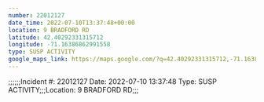 ```yaml
---
number: 22012127
date_time: 2022-07-10T13:37:48+00:00
location: 9 BRADFORD RD
latitude: 42.40292331315712
longitude: -71.16386862991558
type: SUSP ACTIVITY
google_maps_link: https://maps.google.com/?q=42.40292331315712,-71.16386862991558
---
```


;;;;;;Incident #: 22012127  Date: 2022-07-10 13:37:48   Type: SUSP ACTIVITY;;;Location: 9 BRADFORD RD;;;
